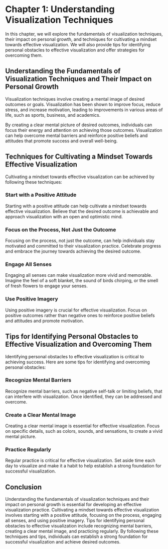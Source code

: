 Chapter 1: Understanding Visualization Techniques
=================================================

In this chapter, we will explore the fundamentals of visualization techniques, their impact on personal growth, and techniques for cultivating a mindset towards effective visualization. We will also provide tips for identifying personal obstacles to effective visualization and offer strategies for overcoming them.

Understanding the Fundamentals of Visualization Techniques and Their Impact on Personal Growth
----------------------------------------------------------------------------------------------

Visualization techniques involve creating a mental image of desired outcomes or goals. Visualization has been shown to improve focus, reduce stress, and increase motivation, leading to improvements in various areas of life, such as sports, business, and academics.

By creating a clear mental picture of desired outcomes, individuals can focus their energy and attention on achieving those outcomes. Visualization can help overcome mental barriers and reinforce positive beliefs and attitudes that promote success and overall well-being.

Techniques for Cultivating a Mindset Towards Effective Visualization
--------------------------------------------------------------------

Cultivating a mindset towards effective visualization can be achieved by following these techniques:

### Start with a Positive Attitude

Starting with a positive attitude can help cultivate a mindset towards effective visualization. Believe that the desired outcome is achievable and approach visualization with an open and optimistic mind.

### Focus on the Process, Not Just the Outcome

Focusing on the process, not just the outcome, can help individuals stay motivated and committed to their visualization practice. Celebrate progress and embrace the journey towards achieving the desired outcome.

### Engage All Senses

Engaging all senses can make visualization more vivid and memorable. Imagine the feel of a soft blanket, the sound of birds chirping, or the smell of fresh flowers to engage your senses.

### Use Positive Imagery

Using positive imagery is crucial for effective visualization. Focus on positive outcomes rather than negative ones to reinforce positive beliefs and attitudes and promote motivation.

Tips for Identifying Personal Obstacles to Effective Visualization and Overcoming Them
--------------------------------------------------------------------------------------

Identifying personal obstacles to effective visualization is critical to achieving success. Here are some tips for identifying and overcoming personal obstacles:

### Recognize Mental Barriers

Recognize mental barriers, such as negative self-talk or limiting beliefs, that can interfere with visualization. Once identified, they can be addressed and overcome.

### Create a Clear Mental Image

Creating a clear mental image is essential for effective visualization. Focus on specific details, such as colors, sounds, and sensations, to create a vivid mental picture.

### Practice Regularly

Regular practice is critical for effective visualization. Set aside time each day to visualize and make it a habit to help establish a strong foundation for successful visualization.

Conclusion
----------

Understanding the fundamentals of visualization techniques and their impact on personal growth is essential for developing an effective visualization practice. Cultivating a mindset towards effective visualization involves starting with a positive attitude, focusing on the process, engaging all senses, and using positive imagery. Tips for identifying personal obstacles to effective visualization include recognizing mental barriers, creating a clear mental image, and practicing regularly. By following these techniques and tips, individuals can establish a strong foundation for successful visualization and achieve desired outcomes.

